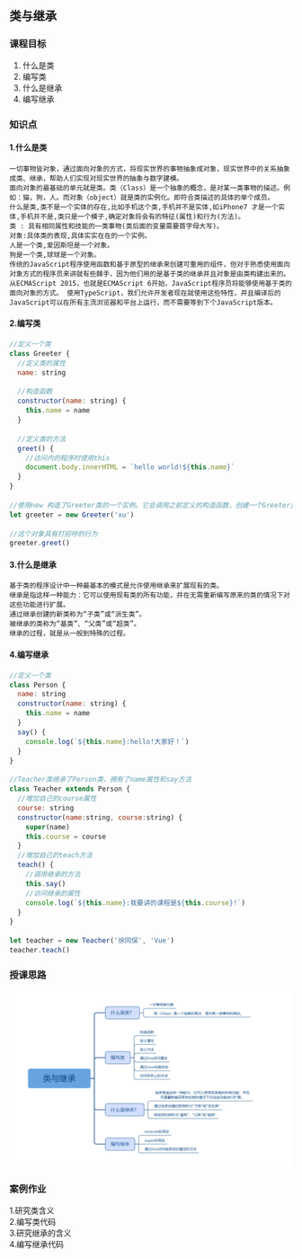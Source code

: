 ## 类与继承

### 课程目标

1. 什么是类
2. 编写类
3. 什么是继承
4. 编写继承

### 知识点

#### 1.什么是类
    一切事物皆对象，通过面向对象的方式，将现实世界的事物抽象成对象，现实世界中的关系抽象成类、继承，帮助人们实现对现实世界的抽象与数字建模。
    面向对象的最基础的单元就是类。类（Class）是一个抽象的概念，是对某一类事物的描述。例如：猫，狗，人。而对象（object）就是类的实例化。即符合类描述的具体的单个成员。
    什么是类,类不是一个实体的存在,比如手机这个类,手机并不是实体,如iPhone7 才是一个实体,手机并不是,类只是一个模子,确定对象将会有的特征(属性)和行为(方法)。
    类 : 具有相同属性和技能的一类事物(类后面的变量需要首字母大写)。
    对象:具体类的表现,具体实实在在的一个实例。
    人是一个类,爱因斯坦是一个对象。
    狗是一个类,球球是一个对象。
    传统的JavaScript程序使用函数和基于原型的继承来创建可重用的组件，但对于熟悉使用面向对象方式的程序员来讲就有些棘手，因为他们用的是基于类的继承并且对象是由类构建出来的。 从ECMAScript 2015，也就是ECMAScript 6开始，JavaScript程序员将能够使用基于类的面向对象的方式。 使用TypeScript，我们允许开发者现在就使用这些特性，并且编译后的JavaScript可以在所有主流浏览器和平台上运行，而不需要等到下个JavaScript版本。

#### 2.编写类

```js
//定义一个类
class Greeter {
  //定义类的属性
  name: string

  //构造函数
  constructor(name: string) {
    this.name = name
  }

  //定义类的方法
  greet() {
    //访问内的程序时使用this
    document.body.innerHTML = `hello world!${this.name}`
  }
}

//使用new 构造了Greeter类的一个实例。它会调用之前定义的构造函数，创建一个Greeter类型的新对象，并执行构造函数初始化它。
let greeter = new Greeter('xu')

//这个对象具有打招呼的行为
greeter.greet()
```

#### 3.什么是继承
    基于类的程序设计中一种最基本的模式是允许使用继承来扩展现有的类。
    继承是指这样一种能力：它可以使用现有类的所有功能，并在无需重新编写原来的类的情况下对这些功能进行扩展。
    通过继承创建的新类称为“子类”或“派生类”。
    被继承的类称为“基类”、“父类”或“超类”。
    继承的过程，就是从一般到特殊的过程。
    

#### 4.编写继承    
```js
//定义一个类
class Person {
  name: string
  constructor(name: string) {
    this.name = name
  }
  say() {
    console.log(`${this.name}:hello!大家好！`)
  }
}

//Teacher类继承了Person类，拥有了name属性和say方法
class Teacher extends Person {
  //增加自己的course属性
  course: string
  constructor(name:string, course:string) {
    super(name)
    this.course = course
  }
  //增加自己的teach方法
  teach() {
    //调用继承的方法
    this.say()
    //访问继承的属性
    console.log(`${this.name}:我要讲的课程是${this.course}!`)
  }
}

let teacher = new Teacher('徐同保', 'Vue')
teacher.teach()

```    
    
### 授课思路

![](./images/04类和继承.png) 

### 案例作业

1.研究类含义   
2.编写类代码  
3.研究继承的含义  
4.编写继承代码    

